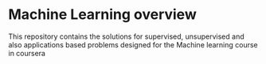 # Machine Learning overview

This repository contains the solutions for supervised, unsupervised and also applications based problems designed for the  Machine learning course in coursera
